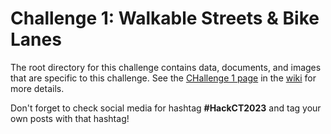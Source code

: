 # Challenge 1: Walkable Streets & Bike Lanes

The root directory for this challenge contains data, documents, and images that are specific to this challenge. See the [CHallenge 1 page](https://github.com/HackCTorg/Transportation-Hackathon-2023/wiki/Challenge-1:-Walkable-Streets-&-Bike-Lanes) in the [wiki](https://github.com/HackCTorg/Transportation-Hackathon-2023/wiki) for more details.

Don't forget to check social media for hashtag **#HackCT2023** and tag your own posts with that hashtag!
